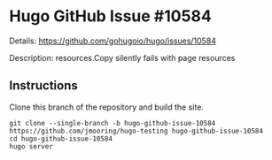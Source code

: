 # Hugo GitHub Issue #10584

Details: <https://github.com/gohugoio/hugo/issues/10584>

Description: resources.Copy silently fails with page resources

## Instructions

Clone this branch of the repository and build the site.

```text
git clone --single-branch -b hugo-github-issue-10584 https://github.com/jmooring/hugo-testing hugo-github-issue-10584
cd hugo-github-issue-10584
hugo server
```
